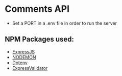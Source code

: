 # Comments API

- Set a PORT in a .env file in order to run the server

## NPM Packages used:

- [ExpressJS](https://expressjs.com/)
- [NODEMON](https://github.com/remy/nodemon)
- [Dotenv](https://github.com/motdotla/dotenv)
- [ExpressValidator](https://express-validator.github.io/docs/)
